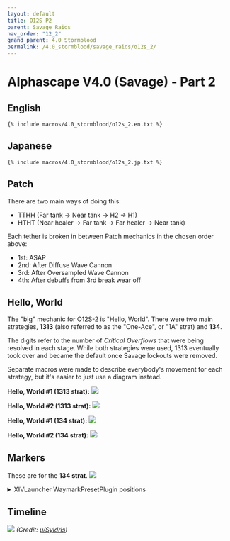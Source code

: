 ```yaml
---
layout: default
title: O12S P2
parent: Savage Raids
nav_order: "12_2"
grand_parent: 4.0 Stormblood
permalink: /4.0_stormblood/savage_raids/o12s_2/
---
```


# Alphascape V4.0 (Savage) - Part 2

## English
```
{% include macros/4.0_stormblood/o12s_2.en.txt %}
```

## Japanese
```
{% include macros/4.0_stormblood/o12s_2.jp.txt %}
```

## Patch

There are two main ways of doing this:
  - TTHH (Far tank → Near tank → H2 → H1)
  - HTHT (Near healer → Far tank → Far healer → Near tank)

Each tether is broken in between Patch mechanics in the chosen order above:
  - 1st: ASAP
  - 2nd: After Diffuse Wave Cannon
  - 3rd: After Oversampled Wave Cannon
  - 4th: After debuffs from 3rd break wear off

## Hello, World

The "big" mechanic for O12S-2 is "Hello, World". There were two main
strategies, **1313** (also referred to as the "One-Ace", or "1A" strat) and
**134**.

The digits refer to the number of *Critical Overflows* that were being resolved
in each stage. While both strategies were used, 1313 eventually took over and
became the default once Savage lockouts were removed.

Separate macros were made to describe everybody's movement for each strategy,
but it's easier to just use a diagram instead.

**Hello, World #1 (1313 strat):**
![]({{site.baseurl}}/images/4.0_stormblood/o12s_2/hello_world_1313_1.jpg)

**Hello, World #2 (1313 strat):**
![]({{site.baseurl}}/images/4.0_stormblood/o12s_2/hello_world_1313_2.jpg)

**Hello, World #1 (134 strat):**
![]({{site.baseurl}}/images/4.0_stormblood/o12s_2/hello_world_134_1.jpg)

**Hello, World #2 (134 strat):**
![]({{site.baseurl}}/images/4.0_stormblood/o12s_2/hello_world_134_2.jpg)

## Markers

These are for the **134 strat**.
![]({{site.baseurl}}/images/4.0_stormblood/o12s_2/markers.jpg)
<details markdown=block>
<summary>XIVLauncher WaymarkPresetPlugin positions</summary>

```json
{
  "Name":"O12S (134)",
  "MapID":594,
  "A":{"X":100.0,"Y":0.0,"Z":81.5,"ID":0,"Active":true},
  "B":{"X":117.595,"Y":0.0,"Z":94.283,"ID":1,"Active":true},
  "C":{"X":100.0,"Y":0.0,"Z":118.5,"ID":2,"Active":true},
  "D":{"X":82.405,"Y":0.0,"Z":94.283,"ID":3,"Active":true},
  "One":{"X":89.126,"Y":0.0,"Z":114.967,"ID":4,"Active":true},
  "Two":{"X":110.874,"Y":0.0,"Z":114.967,"ID":5,"Active":true},
  "Three":{"X":0.0,"Y":0.0,"Z":0.0,"ID":6,"Active":false},
  "Four":{"X":0.0,"Y":0.0,"Z":0.0,"ID":7,"Active":false}
}
```

</details>

## Timeline

![](https://i.redd.it/ygehfr3xfnp11.png)
*(Credit: [u/Syldris](https://www.reddit.com/r/ffxiv/comments/9kff83/alphascapesavage_rotation_and_timeline_images_list/))*

<script data-goatcounter="https://tuufless.goatcounter.com/count"
        async src="//gc.zgo.at/count.js"></script>
